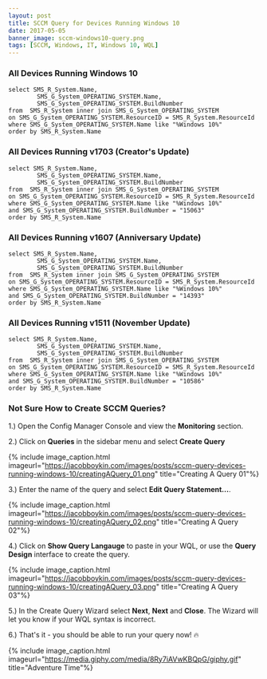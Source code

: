 ```yaml
---
layout: post
title: SCCM Query for Devices Running Windows 10
date: 2017-05-05
banner_image: sccm-windows10-query.png
tags: [SCCM, Windows, IT, Windows 10, WQL]
---
```


### All Devices Running Windows 10

<pre><code class="sql">select SMS_R_System.Name,
        SMS_G_System_OPERATING_SYSTEM.Name,
        SMS_G_System_OPERATING_SYSTEM.BuildNumber
from  SMS_R_System inner join SMS_G_System_OPERATING_SYSTEM
on SMS_G_System_OPERATING_SYSTEM.ResourceID = SMS_R_System.ResourceId
where SMS_G_System_OPERATING_SYSTEM.Name like "%Windows 10%"
order by SMS_R_System.Name</code></pre>

### All Devices Running v1703 (Creator's Update)

<pre><code class="sql">select SMS_R_System.Name,
        SMS_G_System_OPERATING_SYSTEM.Name,
        SMS_G_System_OPERATING_SYSTEM.BuildNumber
from  SMS_R_System inner join SMS_G_System_OPERATING_SYSTEM
on SMS_G_System_OPERATING_SYSTEM.ResourceID = SMS_R_System.ResourceId
where SMS_G_System_OPERATING_SYSTEM.Name like "%Windows 10%"
and SMS_G_System_OPERATING_SYSTEM.BuildNumber = "15063"
order by SMS_R_System.Name</code></pre>

<!--more-->

### All Devices Running v1607 (Anniversary Update)

<pre><code class="sql">select SMS_R_System.Name,
        SMS_G_System_OPERATING_SYSTEM.Name,
        SMS_G_System_OPERATING_SYSTEM.BuildNumber
from  SMS_R_System inner join SMS_G_System_OPERATING_SYSTEM
on SMS_G_System_OPERATING_SYSTEM.ResourceID = SMS_R_System.ResourceId
where SMS_G_System_OPERATING_SYSTEM.Name like "%Windows 10%"
and SMS_G_System_OPERATING_SYSTEM.BuildNumber = "14393"
order by SMS_R_System.Name</code></pre>

### All Devices Running v1511 (November Update)

<pre><code class="sql">select SMS_R_System.Name,
        SMS_G_System_OPERATING_SYSTEM.Name,
        SMS_G_System_OPERATING_SYSTEM.BuildNumber
from  SMS_R_System inner join SMS_G_System_OPERATING_SYSTEM
on SMS_G_System_OPERATING_SYSTEM.ResourceID = SMS_R_System.ResourceId
where SMS_G_System_OPERATING_SYSTEM.Name like "%Windows 10%"
and SMS_G_System_OPERATING_SYSTEM.BuildNumber = "10586"
order by SMS_R_System.Name</code></pre>

### Not Sure How to Create SCCM Queries?

1.) Open the Config Manager Console and view the **Monitoring** section.

2.) Click on **Queries** in the sidebar menu and select **Create Query**

{% include image_caption.html
  imageurl="https://jacobboykin.com/images/posts/sccm-query-devices-running-windows-10/creatingAQuery_01.png"
  title="Creating A Query 01"%}

3.) Enter the name of the query and select **Edit Query Statement...**.

{% include image_caption.html
  imageurl="https://jacobboykin.com/images/posts/sccm-query-devices-running-windows-10/creatingAQuery_02.png"
  title="Creating A Query 02"%}

4.) Click on **Show Query Langauge** to paste in your WQL, or use the **Query Design** interface to create the query.

{% include image_caption.html
  imageurl="https://jacobboykin.com/images/posts/sccm-query-devices-running-windows-10/creatingAQuery_03.png"
  title="Creating A Query 03"%}

5.) In the Create Query Wizard select **Next**, **Next** and **Close**. The Wizard will let you know if your WQL syntax is incorrect.

6.) That's it - you should be able to run your query now! :fire:

{% include image_caption.html
  imageurl="https://media.giphy.com/media/8Ry7iAVwKBQpG/giphy.gif"
  title="Adventure Time"%}
